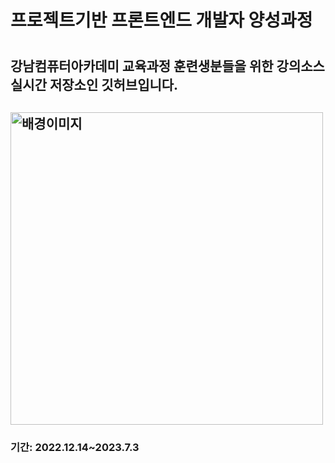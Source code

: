 <h1>프로젝트기반 프론트엔드 개발자 양성과정<h1>
<h2>강남컴퓨터아카데미 교육과정 훈련생분들을 위한
강의소스 실시간 저장소인 깃허브입니다.<h2>
<img src="https://i3.ruliweb.com/img/21/10/29/17ccba6c1b84f8bd6.jpeg" alt="배경이미지" style="width: 500px">
<h3>기간: 2022.12.14~2023.7.3<h3>
